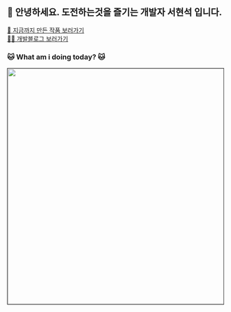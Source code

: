 ## 👋 안녕하세요. 도전하는것을 즐기는 개발자 서현석 입니다.
   
[💎 지금까지 만든 작품 보러가기 ](https://link.inpock.co.kr/chucoding) <br/>
[✍🏻 개발블로그 보러가기 ](https://chucoding.tistory.com)
    
### 🐱 What am i doing today? 🐱 
<a href="https://github.com/chucoding/notion2svg">
    <img height="550em" border="1px solid black" src="https://notion2svg-chucoding.koyeb.app">
</a>
